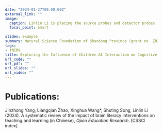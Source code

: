 ```yaml
---
date: "2024-01-27T00:00:00Z"
external_link: ""
image:
  caption: Linlin Li is placing the source probes and detector probes.
  focal_point: Smart
  
slides: example
summary: Natural Science Foundation of Shandong Province (grant no. ZR2023MF059)
tags:
- fNIRS
title: Exploring the Influence of Children-AI Interaction on Cognitive and Affective Development:Insights from fNIRS
url_code: ""
url_pdf: ""
url_slides: ""
url_video: ""
---
```

# Publications:
Jinzhong Yang, Liangqian Zhao, Xinghua Wang*, Shuting Song, Linlin Li (2024). A systematic review of the impact of brain literacy interventions on teaching and learning (in Chinese), *Open Education Research*. [CSSCI index]

